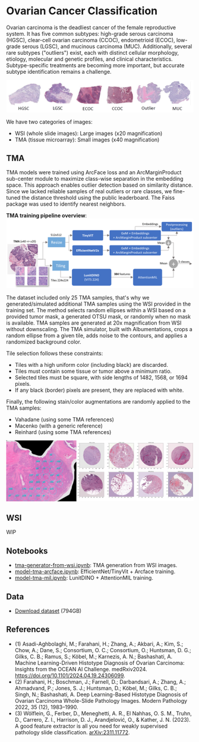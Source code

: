 # Ovarian Cancer Classification

Ovarian carcinoma is the deadliest cancer of the female reproductive system. It has five common subtypes: high-grade serous carcinoma (HGSC), clear-cell ovarian carcinoma (CCOC), endometrioid (ECOC), low-grade serous (LGSC), and mucinous carcinoma (MUC). Additionally, several rare subtypes ("outliers") exist, each with distinct cellular morphology, etiology, molecular and genetic profiles, and clinical characteristics. Subtype-specific treatments are becoming more important, but accurate subtype identification remains a challenge.

![Subtypes](classes.png)

We have two categories of images:
 - WSI (whole slide images): Large images (x20 magnification)
 - TMA (tissue microarray): Small images (x40 magnification)

## TMA
TMA models were trained using ArcFace loss and an ArcMarginProduct sub-center module to maximize class-wise separation in the embedding space. This approach enables outlier detection based on similarity distance. Since we lacked reliable samples of real outliers or rare classes, we fine-tuned the distance threshold using the public leaderboard. The Faiss package was used to identify nearest neighbors.

**TMA training pipeline overview**:
![TMA pipeline overview](pipeline_tma_model.png)

The dataset included only 25 TMA samples, that's why we generated/simulated additional TMA samples using the WSI provided in the training set.
The method selects random ellipses within a WSI based on a provided tumor mask, a generated OTSU mask, or randomly when no mask is available. TMA samples are generated at 20x magnification from WSI without downscaling.
The TMA simulator, built with Albumentations, crops a random ellipse from a given tile, adds noise to the contours, and applies a randomized background color.

Tile selection follows these constraints:

- Tiles with a high uniform color (including black) are discarded.
- Tiles must contain some tissue or tumor above a minimum ratio.
- Selected tiles must be square, with side lengths of 1482, 1568, or 1694 pixels.
- If any black (border) pixels are present, they are replaced with white.

Finally, the following stain/color augmentations are randomly applied to the TMA samples:
- Vahadane (using some TMA references)
- Macenko (with a generic reference)
- Reinhard (using some TMA references) 

![TMA pipeline overview](tma_generated.png)

## WSI
WIP


## Notebooks
- [tma-generator-from-wsi.ipynb](https://github.com/LSWRD/Ovarian-Cancer-Classification/blob/main/tma-generator-from-wsi.ipynb): TMA generation from WSI images.
- [model-tma-arcface.ipynb](https://github.com/LSWRD/Ovarian-Cancer-Classification/blob/main/model-tma-arcface.ipynb): EfficientNet/TinyVit + Arcface training.
- [model-tma-mil.ipynb](https://github.com/LSWRD/Ovarian-Cancer-Classification/blob/main/model-tma-mil.ipynb): LunitDINO + AttentionMIL training.


## Data
- [Download dataset](https://www.kaggle.com/competitions/UBC-OCEAN/data) (794GB)

## References
- (1) Asadi-Aghbolaghi, M.; Farahani, H.; Zhang, A.; Akbari, A.; Kim, S.; Chow, A.; Dane, S.; Consortium, O. C.; Consortium, O.; Huntsman, D. G.; Gilks, C. B.; Ramus, S.; Köbel, M.; Karnezis, A. N.; Bashashati, A. Machine Learning-Driven Histotype Diagnosis of Ovarian Carcinoma: Insights from the OCEAN AI Challenge. medRxiv2024. https://doi.org/10.1101/2024.04.19.24306099.
- (2) Farahani, H.; Boschman, J.; Farnell, D.; Darbandsari, A.; Zhang, A.; Ahmadvand, P.; Jones, S. J.; Huntsman, D.; Köbel, M.; Gilks, C. B.; Singh, N.; Bashashati, A. Deep Learning-Based Histotype Diagnosis of Ovarian Carcinoma Whole-Slide Pathology Images. Modern Pathology 2022, 35 (12), 1983–1990.
- (3) Wölflein, G., Ferber, D., Meneghetti, A. R., El Nahhas, O. S. M., Truhn, D., Carrero, Z. I., Harrison, D. J., Arandjelović, O., & Kather, J. N. (2023). A good feature extractor is all you need for weakly supervised pathology slide classification. [arXiv:2311.11772](https://arxiv.org/abs/2311.11772v5).

